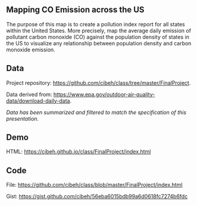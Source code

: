 ## Mapping CO Emission across the US

The purpose of this map is to create a pollution index report for all states within the United States. More precisely, map the average daily emission of pollutant carbon monoxide (CO) against the population density of states in the US to visualize any relationship between population density and carbon monoxide emission.

## Data
Project repository: https://github.com/cibeh/class/tree/master/FinalProject.

Data derived from: https://www.epa.gov/outdoor-air-quality-data/download-daily-data.

*Data has been summarized and filtered to match the specification of this presentation.*

## Demo

HTML: https://cibeh.github.io/class/FinalProject/index.html

## Code

File: https://github.com/cibeh/class/blob/master/FinalProject/index.html

Gist: https://gist.github.com/cibeh/56eba6015bdb99a6d0618fc7274b6fdc
